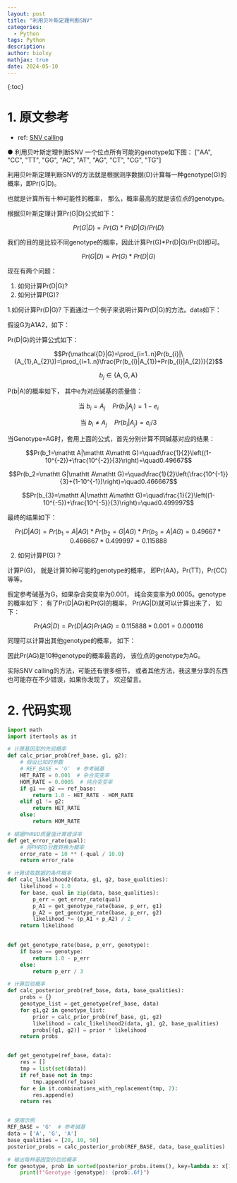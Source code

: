 ```yaml
---
layout: post
title: "利用贝叶斯定理判断SNV"
categories:
  - Python
tags: Python
description: 
author: biolxy
mathjax: true
date: 2024-05-10
---
```



{:toc}




# 1. 原文参考
- ref:  [SNV calling](https://mp.weixin.qq.com/s/JdzmCvobXUEMkRIp7xEKdg)

  
● 利用贝叶斯定理判断SNV
一个位点所有可能的genotype如下图：
["AA", "CC", "TT", "GG", "AC", "AT", "AG", "CT", "CG", "TG"]


利用贝叶斯定理判断SNV的方法就是根据测序数据(D)计算每一种genotype(G)的概率，即Pr(G|D)。

也就是计算所有十种可能性的概率， 那么，概率最高的就是该位点的genotype。


根据贝叶斯定理计算Pr(G|D)公式如下：

$$Pr(G | D)=Pr(G)*Pr(D | G)/Pr(D)$$

我们的目的是比较不同genotype的概率，因此计算Pr(G)*Pr(D|G)/Pr(D)即可。

$$Pr(G|D)\propto Pr(G)*Pr(D|G)$$

现在有两个问题：

1. 如何计算Pr(D|G)?
2. 如何计算P(G)?

1.如何计算Pr(D|G)?
下面通过一个例子来说明计算Pr(D|G)的方法。data如下：

假设G为A1A2，如下：

Pr(D|G)的计算公式如下：

$$Pr(\mathcal{D}|G)=\prod_{i=1..n}Pr(b_{i}|\{A_{1},A_{2}\})=\prod_{i=1..n}\frac{Pr(b_{i}|A_{1})+Pr(b_{i}|A_{2})}{2}$$

$$b_{j}\in\{\mathrm{A},\mathrm{G},\mathrm{A}\}$$


P(b|A)的概率如下， 其中e为对应碱基的质量值：

$$\text{当 }b_i=A_j\quad Pr(b_i|A_j)=1-e_i$$


$$\text{当 }b_i\neq A_j\quad Pr(b_i|A_j)=e_i/3$$


当Genotype=AG时，套用上面的公式，首先分别计算不同碱基对应的结果：

$$Pr(b_1=\mathtt A|\mathtt A\mathtt G)=\quad\frac{1}{2}\left((1-10^{-2})+\frac{10^{-2}}{3}\right)=\quad0.49667$$

$$Pr(b_2=\mathtt G|\mathtt A\mathtt G)=\quad\frac{1}{2}\left(\frac{10^{-1}}{3}+(1-10^{-1})\right)=\quad0.466667$$

$$Pr(b_{3}=\mathtt A|\mathtt A\mathtt G)=\quad\frac{1}{2}\left((1-10^{-5})+\frac{10^{-5}}{3}\right)=\quad0.499997$$


最终的结果如下：

$$Pr({D}|{AG})=Pr(b_1={A}|{AG}) * Pr(b_2={G}|{AG}) * Pr(b_3={A}|{AG}) = 0.49667 * 0.466667 * 0.499997=0.115888$$

2. 如何计算P(G)？

计算P(G)， 就是计算10种可能的genotype的概率， 即Pr(AA)，Pr(TT)，Pr(CC)等等。
 

假定参考碱基为G，如果杂合突变率为0.001， 纯合突变率为0.0005。genotype的概率如下：
有了Pr(D|AG)和Pr(G)的概率， Pr(AG|D)就可以计算出来了， 如下：

$$Pr({AG}|{D})= Pr({D}|{AG})Pr({AG})=0.115888*0.001=0.000116$$

同理可以计算出其他genotype的概率， 如下：

因此Pr(AG)是10种genotype的概率最高的， 该位点的genotype为AG。

实际SNV calling的方法，可能还有很多细节， 或者其他方法，我这里分享的东西也可能存在不少错误，如果你发现了， 欢迎留言。

# 2. 代码实现

```python
import math
import itertools as it

# 计算基因型的先验概率
def calc_prior_prob(ref_base, g1, g2):
    # 假设已知的参数
    # REF_BASE = 'G'  # 参考碱基
    HET_RATE = 0.001  # 杂合突变率
    HOM_RATE = 0.0005  # 纯合突变率
    if g1 == g2 == ref_base:
        return 1.0 - HET_RATE - HOM_RATE
    elif g1 != g2:
        return HET_RATE
    else:
        return HOM_RATE

# 根据PHRED质量值计算错误率
def get_error_rate(qual):
    # 将PHRED分数转换为概率
    error_rate = 10 ** (-qual / 10.0)
    return error_rate

# 计算读取数据的条件概率
def calc_likelihood2(data, g1, g2, base_qualities):
    likelihood = 1.0
    for base, qual in zip(data, base_qualities):
        p_err = get_error_rate(qual)
        p_A1 = get_genotype_rate(base, p_err, g1)
        p_A2 = get_genotype_rate(base, p_err, g2)
        likelihood *= (p_A1 + p_A2) / 2
    return likelihood

        
def get_genotype_rate(base, p_err, genotype):
    if base == genotype:
        return 1.0 - p_err
    else:
        return p_err / 3

# 计算后验概率
def calc_posterior_prob(ref_base, data, base_qualities):
    probs = {}
    genotype_list = get_genotype(ref_base, data)
    for g1,g2 in genotype_list:
        prior = calc_prior_prob(ref_base, g1, g2)
        likelihood = calc_likelihood2(data, g1, g2, base_qualities)
        probs[(g1, g2)] = prior * likelihood
    return probs


def get_genotype(ref_base, data):
    res = []
    tmp = list(set(data))
    if ref_base not in tmp:
        tmp.append(ref_base)
    for e in it.combinations_with_replacement(tmp, 2):
        res.append(e)
    return res


# 使用示例
REF_BASE = 'G'  # 参考碱基
data = ['A', 'G', 'A']
base_qualities = [20, 10, 50]
posterior_probs = calc_posterior_prob(REF_BASE, data, base_qualities)

# 输出每种基因型的后验概率
for genotype, prob in sorted(posterior_probs.items(), key=lambda x: x[1], reverse=True):
    print(f"Genotype {genotype}: {prob:.6f}")
```

